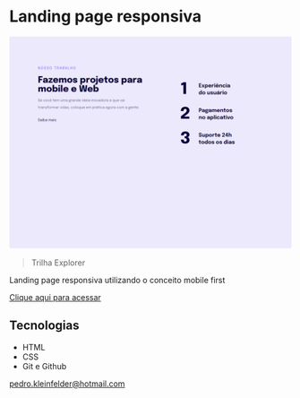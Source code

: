 # Landing page responsiva

![preview](./.github/preview.jpg)

> Trilha Explorer

Landing page responsiva utilizando o conceito mobile first

[Clique aqui para acessar](https://pedro-k.github.io/responsivo_mf/)

## Tecnologias

- HTML
- CSS
- Git e Github


pedro.kleinfelder@hotmail.com